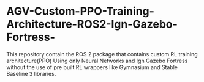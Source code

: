 # AGV-Custom-PPO-Training-Architecture-ROS2-Ign-Gazebo-Fortress-
This repository contain the ROS 2 package that contains custom RL training architecture(PPO) Using only Neural Networks and Ign Gazebo Fortress without the use of pre built RL wrappers like Gymnasium and Stable Baseline 3 libraries.
